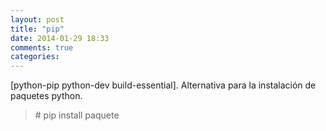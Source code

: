 ```yaml
---
layout: post
title: "pip"
date: 2014-01-29 18:33
comments: true
categories: 
---
```

[python-pip python-dev build-essential]. Alternativa para la instalación de paquetes python.

>\# pip install paquete

